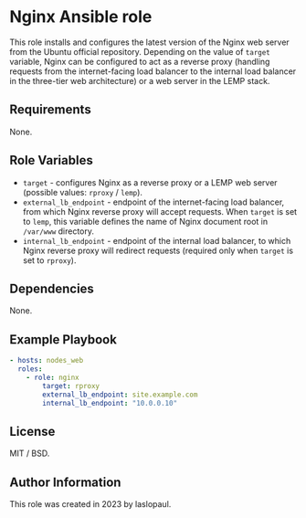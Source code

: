 # Nginx Ansible role

This role installs and configures the latest version of the Nginx web server from the Ubuntu official repository. Depending on the value of `target` variable, Nginx can be configured to act as a reverse proxy (handling requests from the internet-facing load balancer to the internal load balancer in the three-tier web architecture) or a web server in the LEMP stack.

## Requirements

None.

## Role Variables

- `target` - configures Nginx as a reverse proxy or a LEMP web server (possible values: `rproxy` / `lemp`).
- `external_lb_endpoint` - endpoint of the internet-facing load balancer, from which Nginx reverse proxy will accept requests. When `target` is set to `lemp`, this variable defines the name of Nginx document root in `/var/www` directory.
- `internal_lb_endpoint` - endpoint of the internal load balancer, to which Nginx reverse proxy will redirect requests (required only when `target` is set to `rproxy`).

## Dependencies

None.

## Example Playbook

```yaml
- hosts: nodes_web
  roles:
    - role: nginx
        target: rproxy
        external_lb_endpoint: site.example.com
        internal_lb_endpoint: "10.0.0.10"
```

## License

MIT / BSD.

## Author Information

This role was created in 2023 by laslopaul.
